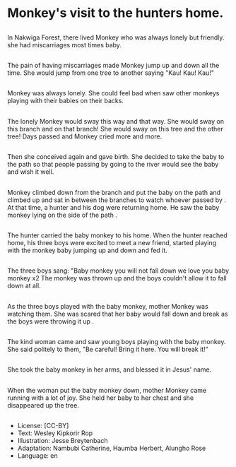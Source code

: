 # Monkey's visit to the hunters home.

##
In Nakwiga Forest, there lived
Monkey who was always lonely but
friendly.
she had miscarriages most times
baby.

##
The pain of having miscarriages
made Monkey jump up and down all
the time.
She would jump from one tree to
another saying "Kau! Kau! Kau!"

##
Monkey was always lonely.
She could feel bad when saw other
monkeys playing with their babies
on their backs.

##
The lonely Monkey would sway this
way and that way.
She would sway on this branch and
on that branch!
She would sway on this tree and the
other tree!
Days passed and Monkey cried
more and more.

##
Then she conceived again and gave
birth.
She decided to take the baby to the
path so that people passing by
going to the river would see the
baby and wish it well.

##
Monkey climbed down from the
branch and put the baby on the
path and climbed up and sat in
between the branches to watch
whoever passed by .
At that time, a hunter and his dog
were returning home.
He saw the baby monkey lying on
the side of the path .

##
The hunter carried the baby
monkey to his home.
When the hunter reached home, his
three boys were excited to meet a
new friend, started playing with the
monkey baby jumping up and down
and fed it.

##
The three boys sang:
"Baby monkey
you will not fall down
we love you baby monkey x2
The monkey was thrown up and the
boys couldn't allow it to fall down at
all.

##
As the three boys played with the
baby monkey, mother Monkey was
watching them.
She was scared that her baby would
fall down and break as the boys
were throwing it up .

##
The kind woman came and saw
young boys playing with the baby
monkey.
She said politely to them, "Be
careful! Bring it here. You will break
it!"

##
She took the baby monkey in her
arms, and blessed it in Jesus' name.

##
When the woman put the baby
monkey down, mother Monkey
came running with a lot of joy.
She held her baby to her chest and
she disappeared up the tree.

##
* License: [CC-BY]
* Text: Wesley Kipkorir Rop
* Illustration: Jesse Breytenbach
* Adaptation: Nambubi Catherine, Haumba Herbert, Alungho Rose
* Language: en
